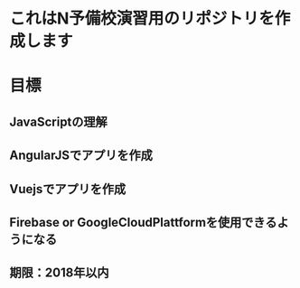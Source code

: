 # これはN予備校演習用のリポジトリを作成します

# 目標

## JavaScriptの理解
## AngularJSでアプリを作成
## Vuejsでアプリを作成
## Firebase or GoogleCloudPlattformを使用できるようになる

## 期限：2018年以内
